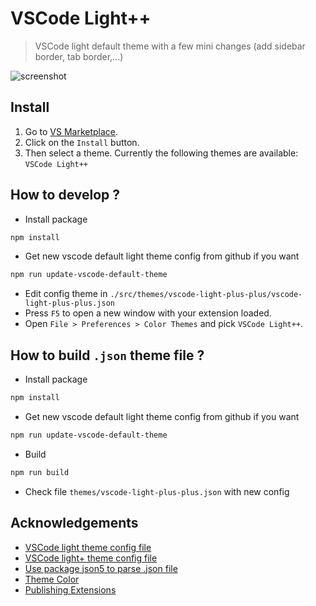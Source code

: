 # VSCode Light++

> VSCode light default theme with a few mini changes (add sidebar border, tab border,...)

![screenshot](https://i0.wp.com/s1.uphinh.org/2021/05/15/Screen-Shot-2021-05-15-at-15.44.34.png)

## Install

1. Go to [VS Marketplace](https://marketplace.visualstudio.com/items?itemName=kytosai.vscode-light-plus-plus).
2. Click on the `Install` button.
3. Then select a theme. Currently the following themes are available: `VSCode Light++`

## How to develop ?

- Install package

```sh
npm install
```

- Get new vscode default light theme config from github if you want 

```sh
npm run update-vscode-default-theme
```

- Edit config theme in `./src/themes/vscode-light-plus-plus/vscode-light-plus-plus.json` 
- Press `F5` to open a new window with your extension loaded.
- Open `File > Preferences > Color Themes` and pick `VSCode Light++`.

## How to build `.json` theme file ?

- Install package

```sh
npm install
```

- Get new vscode default light theme config from github if you want 

```sh
npm run update-vscode-default-theme
```

- Build

```sh
npm run build
```

- Check file `themes/vscode-light-plus-plus.json` with new config

## Acknowledgements

- [VSCode light theme config file](https://github.com/microsoft/vscode/blob/main/extensions/theme-defaults/themes/light_vs.json)
- [VSCode light+ theme config file](https://github.com/microsoft/vscode/blob/main/extensions/theme-defaults/themes/light_plus.json)
- [Use package json5 to parse .json file](https://github.com/json5/json5)
- [Theme Color](https://code.visualstudio.com/api/references/theme-color)
- [Publishing Extensions](https://code.visualstudio.com/api/working-with-extensions/publishing-extension)